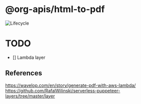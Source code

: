 # @org-apis/html-to-pdf

![Lifecycle](https://img.shields.io/badge/lifecycle-unstable-red)

# TODO

- [] Lambda layer

## References

<https://wavelop.com/en/story/generate-pdf-with-aws-lambda/>
<https://github.com/RafalWilinski/serverless-puppeteer-layers/tree/master/layer>
